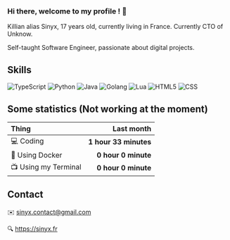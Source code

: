 ### Hi there, welcome to my profile ! 👋

Killian alias Sinyx, 17 years old, currently living in France. Currently CTO of Unknow.

Self-taught Software Engineer, passionate about digital projects.

## Skills


![TypeScript](https://img.shields.io/badge/typescript%20-%23007ACC.svg?&style=for-the-badge&logo=typescript&logoColor=white)
![Python](https://img.shields.io/badge/python%20-%2314354C.svg?&style=for-the-badge&logo=python&logoColor=white)
![Java](https://img.shields.io/badge/java-%23ED8B00.svg?&style=for-the-badge&logo=java&logoColor=white)
![Golang](https://img.shields.io/badge/go-%2300ADD8.svg?&style=for-the-badge&logo=go&logoColor=white)
![Lua](https://img.shields.io/badge/lua-%232C2D72.svg?&style=for-the-badge&logo=lua&logoColor=white)
![HTML5](https://img.shields.io/badge/html5%20-%23E34F26.svg?&style=for-the-badge&logo=html5&logoColor=white)
![CSS](https://img.shields.io/badge/css3%20-%231572B6.svg?&style=for-the-badge&logo=css3&logoColor=white)


## Some statistics (Not working at the moment)

| Thing | Last month |
| :------------------------------------------ | ----------: |
| 💻 Coding | **1 hour 33 minutes** |
| 🔧 Using Docker | **0 hour 0 minute** |
| 📺 Using my Terminal | **0 hour 0 minute** | 

## Contact

✉️ sinyx.contact@gmail.com

🔍 https://sinyx.fr
